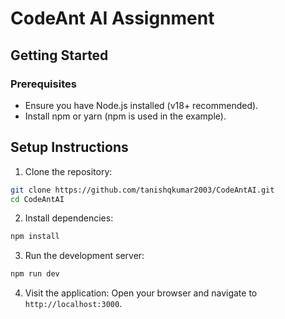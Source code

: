 # CodeAnt AI Assignment

## Getting Started

### Prerequisites

- Ensure you have Node.js installed (v18+ recommended).
- Install npm or yarn (npm is used in the example).

## Setup Instructions

1. Clone the repository:

```bash
git clone https://github.com/tanishqkumar2003/CodeAntAI.git
cd CodeAntAI
```

2. Install dependencies:

```bash
npm install
```

3. Run the development server:

```bash
npm run dev
```

4. Visit the application: Open your browser and navigate to `http://localhost:3000`.
